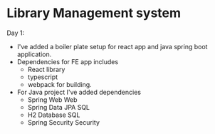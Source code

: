 # Library Management system


Day 1:
- I've added a boiler plate setup for react app and java spring boot application.
- Dependencies for FE app includes
  - React library
  - typescript
  - webpack for building.
- For Java project I've added dependencies
  - Spring Web Web
  - Spring Data JPA SQL
  - H2 Database SQL
  - Spring Security Security
